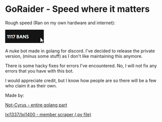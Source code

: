 # GoRaider - Speed where it matters

Rough speed (Ran on my own hardware and internet): 

  <img src="speed.gif">

A nuke bot made in golang for discord. I've decided to release the private version, (minus some stuff) as I don't like maintaining this anymore.


There is some hacky fixes for errors I've encountered. No, I will not fix any errors that you have with this bot.

I would appreciate credit, but I know how people are so there will be a few who claim it as their own.


Made by:

  [Not-Cyrus - entire golang part](https://github.com/Not-Cyrus)
  
  [lxi1337/lxi1400 - member scraper (.py file)](https://github.com/lxi1400)
